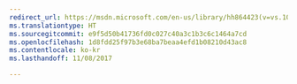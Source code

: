 ```yaml
---
redirect_url: https://msdn.microsoft.com/en-us/library/hh864423(v=vs.103).aspx
ms.translationtype: HT
ms.sourcegitcommit: e9f5d50b41736fd0c027c40a3c1b3c6c1464a7cd
ms.openlocfilehash: 1d8fdd25f97b3e68ba7beaa4efd1b08210d43ac8
ms.contentlocale: ko-kr
ms.lasthandoff: 11/08/2017

---
```

